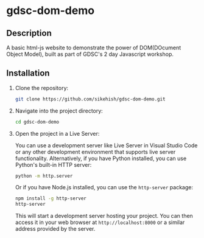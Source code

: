 # gdsc-dom-demo

## Description
A basic html-js website to demonstrate the power of DOM(DOcument Object Model), built as part of GDSC's 2 day Javascript workshop.

## Installation

1. Clone the repository:

    ```bash
    git clone https://github.com/sikehish/gdsc-dom-demo.git
    ```

2. Navigate into the project directory:

    ```bash
    cd gdsc-dom-demo
    ```

3. Open the project in a Live Server:

   You can use a development server like Live Server in Visual Studio Code or any other development environment that supports live server functionality.
   Alternatively, if you have Python installed, you can use Python's built-in HTTP server:

    ```bash
    python -m http.server
    ```

   Or if you have Node.js installed, you can use the `http-server` package:

    ```bash
    npm install -g http-server
    http-server
    ```

   This will start a development server hosting your project. You can then access it in your web browser at `http://localhost:8000` or a similar address provided by the server.


